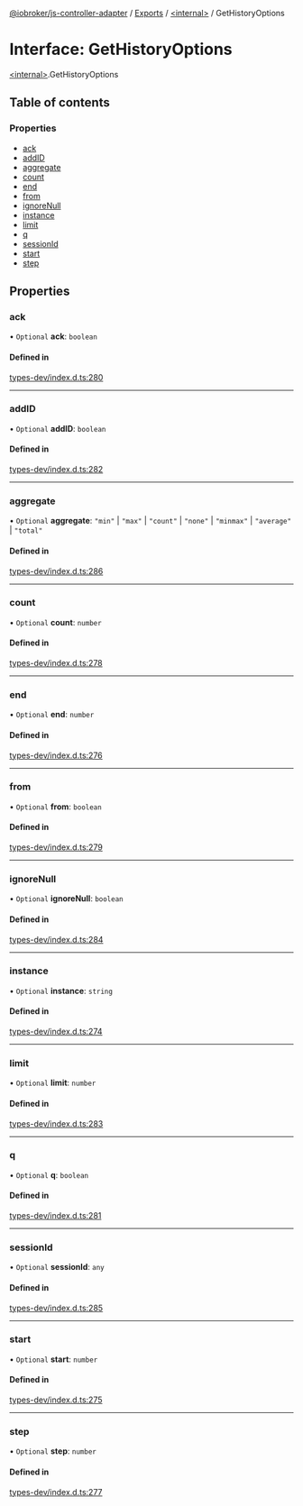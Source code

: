 [@iobroker/js-controller-adapter](../README.md) / [Exports](../modules.md) / [\<internal\>](../modules/internal_.md) / GetHistoryOptions

# Interface: GetHistoryOptions

[\<internal\>](../modules/internal_.md).GetHistoryOptions

## Table of contents

### Properties

- [ack](internal_.GetHistoryOptions.md#ack)
- [addID](internal_.GetHistoryOptions.md#addid)
- [aggregate](internal_.GetHistoryOptions.md#aggregate)
- [count](internal_.GetHistoryOptions.md#count)
- [end](internal_.GetHistoryOptions.md#end)
- [from](internal_.GetHistoryOptions.md#from)
- [ignoreNull](internal_.GetHistoryOptions.md#ignorenull)
- [instance](internal_.GetHistoryOptions.md#instance)
- [limit](internal_.GetHistoryOptions.md#limit)
- [q](internal_.GetHistoryOptions.md#q)
- [sessionId](internal_.GetHistoryOptions.md#sessionid)
- [start](internal_.GetHistoryOptions.md#start)
- [step](internal_.GetHistoryOptions.md#step)

## Properties

### ack

• `Optional` **ack**: `boolean`

#### Defined in

[types-dev/index.d.ts:280](https://github.com/ioBroker/ioBroker.js-controller/blob/e03492751/packages/types-dev/index.d.ts#L280)

___

### addID

• `Optional` **addID**: `boolean`

#### Defined in

[types-dev/index.d.ts:282](https://github.com/ioBroker/ioBroker.js-controller/blob/e03492751/packages/types-dev/index.d.ts#L282)

___

### aggregate

• `Optional` **aggregate**: ``"min"`` \| ``"max"`` \| ``"count"`` \| ``"none"`` \| ``"minmax"`` \| ``"average"`` \| ``"total"``

#### Defined in

[types-dev/index.d.ts:286](https://github.com/ioBroker/ioBroker.js-controller/blob/e03492751/packages/types-dev/index.d.ts#L286)

___

### count

• `Optional` **count**: `number`

#### Defined in

[types-dev/index.d.ts:278](https://github.com/ioBroker/ioBroker.js-controller/blob/e03492751/packages/types-dev/index.d.ts#L278)

___

### end

• `Optional` **end**: `number`

#### Defined in

[types-dev/index.d.ts:276](https://github.com/ioBroker/ioBroker.js-controller/blob/e03492751/packages/types-dev/index.d.ts#L276)

___

### from

• `Optional` **from**: `boolean`

#### Defined in

[types-dev/index.d.ts:279](https://github.com/ioBroker/ioBroker.js-controller/blob/e03492751/packages/types-dev/index.d.ts#L279)

___

### ignoreNull

• `Optional` **ignoreNull**: `boolean`

#### Defined in

[types-dev/index.d.ts:284](https://github.com/ioBroker/ioBroker.js-controller/blob/e03492751/packages/types-dev/index.d.ts#L284)

___

### instance

• `Optional` **instance**: `string`

#### Defined in

[types-dev/index.d.ts:274](https://github.com/ioBroker/ioBroker.js-controller/blob/e03492751/packages/types-dev/index.d.ts#L274)

___

### limit

• `Optional` **limit**: `number`

#### Defined in

[types-dev/index.d.ts:283](https://github.com/ioBroker/ioBroker.js-controller/blob/e03492751/packages/types-dev/index.d.ts#L283)

___

### q

• `Optional` **q**: `boolean`

#### Defined in

[types-dev/index.d.ts:281](https://github.com/ioBroker/ioBroker.js-controller/blob/e03492751/packages/types-dev/index.d.ts#L281)

___

### sessionId

• `Optional` **sessionId**: `any`

#### Defined in

[types-dev/index.d.ts:285](https://github.com/ioBroker/ioBroker.js-controller/blob/e03492751/packages/types-dev/index.d.ts#L285)

___

### start

• `Optional` **start**: `number`

#### Defined in

[types-dev/index.d.ts:275](https://github.com/ioBroker/ioBroker.js-controller/blob/e03492751/packages/types-dev/index.d.ts#L275)

___

### step

• `Optional` **step**: `number`

#### Defined in

[types-dev/index.d.ts:277](https://github.com/ioBroker/ioBroker.js-controller/blob/e03492751/packages/types-dev/index.d.ts#L277)

